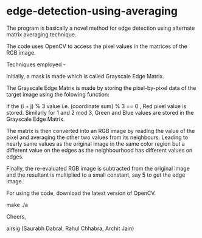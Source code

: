 # edge-detection-using-averaging
The program is basically a novel method for edge detection using alternate matrix averaging technique.

The code uses OpenCV to access the pixel values in the matrices of the RGB image.

Techniques employed -

Initially, a mask is made which is called Grayscale Edge Matrix.

The Grayscale Edge Matrix is made by storing the pixel-by-pixel data of the target image using the folowing function: 

if the (i + j) % 3 value i.e. (coordinate sum) % 3 == 0 , Red pixel value is stored. Similarly for 1 and 2 mod 3, Green and Blue values are stored in the Grayscale Edge Matrix.

The matrix is then converted into an RGB image by reading the value of the pixel and averaging the other two values from its neighbours. Leading to nearly same values as the original image in the same color region but a different value on the edges as the neighbourhood has different values on edges.

Finally, the re-evaluated RGB image is subtracted from the original image and the resultant is multiplied to a small constant, say 5 to get the edge image.

For using the code, download the latest version of OpenCV.

make
./a

Cheers, 

airsig (Saurabh Dabral, Rahul Chhabra, Archit Jain)
